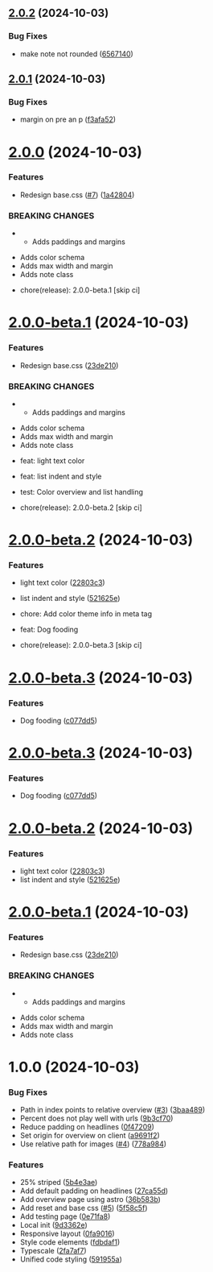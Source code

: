 ## [2.0.2](https://github.com/ff6347/assets/compare/v2.0.1...v2.0.2) (2024-10-03)


### Bug Fixes

* make note not rounded ([6567140](https://github.com/ff6347/assets/commit/6567140536c159011177f9f5b4373df74f74fc35))

## [2.0.1](https://github.com/ff6347/assets/compare/v2.0.0...v2.0.1) (2024-10-03)


### Bug Fixes

* margin on pre an p ([f3afa52](https://github.com/ff6347/assets/commit/f3afa52f55502b490cccd35203f2a7a59261ee1a))

# [2.0.0](https://github.com/ff6347/assets/compare/v1.0.0...v2.0.0) (2024-10-03)


### Features

* Redesign base.css ([#7](https://github.com/ff6347/assets/issues/7)) ([1a42804](https://github.com/ff6347/assets/commit/1a42804aab689a1c6ccadad220a7124c0fdf5bc0))


### BREAKING CHANGES

* - Adds paddings and margins
- Adds color schema
- Adds max width and margin
- Adds note class

* chore(release): 2.0.0-beta.1 [skip ci]

# [2.0.0-beta.1](https://github.com/ff6347/assets/compare/v1.0.0...v2.0.0-beta.1) (2024-10-03)

### Features

* Redesign base.css ([23de210](https://github.com/ff6347/assets/commit/23de2104ef509da1e3e3ae0497906630f3d0e979))

### BREAKING CHANGES

* - Adds paddings and margins
- Adds color schema
- Adds max width and margin
- Adds note class

* feat: light text color

* feat: list indent and style

* test: Color overview and list handling

* chore(release): 2.0.0-beta.2 [skip ci]

# [2.0.0-beta.2](https://github.com/ff6347/assets/compare/v2.0.0-beta.1...v2.0.0-beta.2) (2024-10-03)

### Features

* light text color ([22803c3](https://github.com/ff6347/assets/commit/22803c328364b18671a586700c77b693b0357808))
* list indent and style ([521625e](https://github.com/ff6347/assets/commit/521625edbd7537f9057fd6de6f5474a24c235e6a))

* chore: Add color theme info in meta tag

* feat: Dog fooding

* chore(release): 2.0.0-beta.3 [skip ci]

# [2.0.0-beta.3](https://github.com/ff6347/assets/compare/v2.0.0-beta.2...v2.0.0-beta.3) (2024-10-03)

### Features

* Dog fooding ([c077dd5](https://github.com/ff6347/assets/commit/c077dd50710bd2510636423fd15cb481da37f9d3))

# [2.0.0-beta.3](https://github.com/ff6347/assets/compare/v2.0.0-beta.2...v2.0.0-beta.3) (2024-10-03)


### Features

* Dog fooding ([c077dd5](https://github.com/ff6347/assets/commit/c077dd50710bd2510636423fd15cb481da37f9d3))

# [2.0.0-beta.2](https://github.com/ff6347/assets/compare/v2.0.0-beta.1...v2.0.0-beta.2) (2024-10-03)


### Features

* light text color ([22803c3](https://github.com/ff6347/assets/commit/22803c328364b18671a586700c77b693b0357808))
* list indent and style ([521625e](https://github.com/ff6347/assets/commit/521625edbd7537f9057fd6de6f5474a24c235e6a))

# [2.0.0-beta.1](https://github.com/ff6347/assets/compare/v1.0.0...v2.0.0-beta.1) (2024-10-03)


### Features

* Redesign base.css ([23de210](https://github.com/ff6347/assets/commit/23de2104ef509da1e3e3ae0497906630f3d0e979))


### BREAKING CHANGES

* - Adds paddings and margins
- Adds color schema
- Adds max width and margin
- Adds note class

# 1.0.0 (2024-10-03)


### Bug Fixes

* Path in index points to relative overview ([#3](https://github.com/ff6347/assets/issues/3)) ([3baa489](https://github.com/ff6347/assets/commit/3baa4898be0577b55cc455ccc1223621b5d8ec24))
* Percent does not play well with urls ([9b3cf70](https://github.com/ff6347/assets/commit/9b3cf702ce07306543e6e5f10f3df1f17bc943c7))
* Reduce padding on headlines ([0f47209](https://github.com/ff6347/assets/commit/0f4720983c746ea763b95540991f495a8d2dd425))
* Set origin for overview on client ([a9691f2](https://github.com/ff6347/assets/commit/a9691f27bc6f95c3a88d3b78671dd1e0aa81f938))
* Use relative path for images ([#4](https://github.com/ff6347/assets/issues/4)) ([778a984](https://github.com/ff6347/assets/commit/778a9841f913568449a503012ece064fece7692d))


### Features

* 25% striped ([5b4e3ae](https://github.com/ff6347/assets/commit/5b4e3ae9008920e42b00a2bc4379275e1d357404))
* Add default padding on headlines ([27ca55d](https://github.com/ff6347/assets/commit/27ca55d026da19fb194e06eddd7df4c2c869937a))
* Add overview page using astro ([36b583b](https://github.com/ff6347/assets/commit/36b583bc31b80a9e1aa69c480e86c1998f388a0b))
* Add reset and base css ([#5](https://github.com/ff6347/assets/issues/5)) ([5f58c5f](https://github.com/ff6347/assets/commit/5f58c5f99809372411f9771edbb027a45f013650))
* Add testing page ([0e71fa8](https://github.com/ff6347/assets/commit/0e71fa8b15e3964414681e7417f6bde0b6acd74d))
* Local init ([9d3362e](https://github.com/ff6347/assets/commit/9d3362ed57bb88e7348e71c3d7018262f944d1d1))
* Responsive layout ([0fa9016](https://github.com/ff6347/assets/commit/0fa90167f211f3017f00808697054a81859141c3))
* Style code elements ([fdbdaf1](https://github.com/ff6347/assets/commit/fdbdaf1a2120f1bfe448fa9a4fa72981fd30de27))
* Typescale ([2fa7af7](https://github.com/ff6347/assets/commit/2fa7af752d7d6379d7f11e7355e45ab60c1a4307))
* Unified code styling ([591955a](https://github.com/ff6347/assets/commit/591955a6a852f6c06d4f4757e48b6b952c09ffdd))

